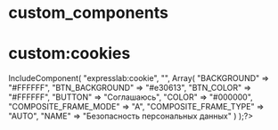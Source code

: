 # custom_components


# custom:cookies
<?$APPLICATION->IncludeComponent(
	"expresslab:cookie",
	"",
	Array(
		"BACKGROUND" => "#FFFFFF",
		"BTN_BACKGROUND" => "#e30613",
		"BTN_COLOR" => "#FFFFFF",
		"BUTTON" => "Соглашаюсь",
		"COLOR" => "#000000",
		"COMPOSITE_FRAME_MODE" => "A",
		"COMPOSITE_FRAME_TYPE" => "AUTO",
		"NAME" => "Безопасность персональных данных"
	)
);?>